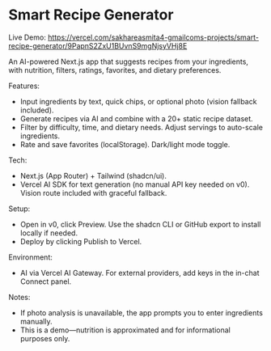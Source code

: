 # Smart Recipe Generator

Live Demo:
https://vercel.com/sakhareasmita4-gmailcoms-projects/smart-recipe-generator/9PapnS2ZxU1BUvnS9mgNjsyVHj8E

An AI-powered Next.js app that suggests recipes from your ingredients, with nutrition, filters, ratings, favorites, and dietary preferences.

Features:
- Input ingredients by text, quick chips, or optional photo (vision fallback included).
- Generate recipes via AI and combine with a 20+ static recipe dataset.
- Filter by difficulty, time, and dietary needs. Adjust servings to auto-scale ingredients.
- Rate and save favorites (localStorage). Dark/light mode toggle.

Tech:
- Next.js (App Router) + Tailwind (shadcn/ui).
- Vercel AI SDK for text generation (no manual API key needed on v0). Vision route included with graceful fallback.

Setup:
- Open in v0, click Preview. Use the shadcn CLI or GitHub export to install locally if needed.
- Deploy by clicking Publish to Vercel.

Environment:
- AI via Vercel AI Gateway. For external providers, add keys in the in-chat Connect panel.

Notes:
- If photo analysis is unavailable, the app prompts you to enter ingredients manually.
- This is a demo—nutrition is approximated and for informational purposes only.
